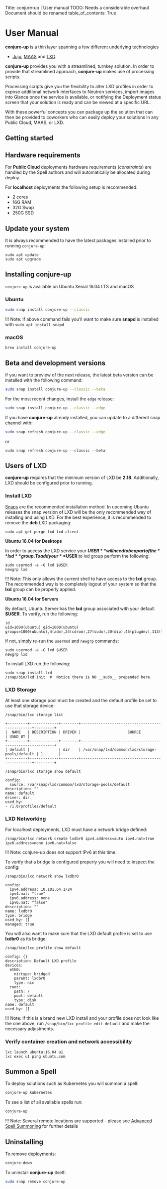 Title: conjure-up | User manual
TODO: Needs a considerable overhaul
      Document should be renamed
table_of_contents: True

# User Manual

**conjure-up** is a thin layer spanning a few different underlying technologies
- [Juju][juju], [MAAS][maas] and [LXD][lxd].

**conjure-up** provides you with a streamlined, turnkey solution. In order to
provide that streamlined approach, **conjure-up** makes use of processing
scripts.

Processing scripts give you the flexibility to alter LXD profiles in order to
expose additional network interfaces to Neutron services, import images into
Glance once the service is available, or notifying the Deployment status screen
that your solution is ready and can be viewed at a specific URL.

With these powerful concepts you can package up the solution that can then be
provided to coworkers who can easily deploy your solutions in any Public
Cloud, MAAS, or LXD.

## Getting started

## Hardware requirements

For **Public Cloud** deployments hardware requirements (*constraints*) are
handled by the Spell authors and will automatically be allocated during deploy.

For **localhost** deployments the following setup is recommended:

- 2 cores
- 16G RAM
- 32G Swap
- 250G SSD

## Update your system

It is always recommended to have the latest packages installed prior to running `conjure-up`:

```
sudo apt update
sudo apt upgrade
```

## Installing conjure-up

`conjure-up` is available on Ubuntu Xenial 16.04 LTS and macOS

### Ubuntu
```bash
sudo snap install conjure-up --classic
```
!!! Note:
    If above command fails you’ll want to make sure **snapd** is installed with
    `sudo apt install snapd`

### macOS
```
brew install conjure-up
```

## Beta and development versions

If you want to preview of the next release, the latest beta version can be
installed with the following command:

```bash
sudo snap install conjure-up --classic --beta
```

For the most recent changes, install the `edge` release:

```bash
sudo snap install conjure-up --classic --edge
```

If you have **conjure-up** already installed, you can update to a different
snap channel with:

```bash
sudo snap refresh conjure-up --classic --edge
```
or

```
sudo snap refresh conjure-up --classic --beta
```

## Users of LXD

**conjure-up** requires that the minimum version of LXD be **2.18**. Additionally,
LXD should be configured prior to running.

### Install LXD

[Snaps][snappy] are the recommended installation method. In upcoming Ubuntu
releases the snap version of LXD will be the only recommended way of installing
and using LXD. For the best experience, it is recommended to remove the **deb**
LXD packaging:

```
sudo apt-get purge lxd lxd-client
```

**Ubuntu 16.04 for Desktops**

In order to access the LXD service your **$USER** will need to be apart of the **lxd** group. To add your **$USER** to lxd group perform the following:


```
sudo usermod -a -G lxd $USER
newgrp lxd
```

!!! Note:
    This only allows the current shell to have access to the **lxd**
    group. The recommended way is to completely logout of your system so that the
    **lxd** group can be properly applied.

**Ubuntu 16.04 for Servers**

By default, Ubuntu Server has the **lxd** group associated with your default **$USER**. To verify, run the following:

```
id
uid=1000(ubuntu) gid=1000(ubuntu) groups=1000(ubuntu),4(adm),24(cdrom),27(sudo),30(dip),46(plugdev),113(lpadmin),128(sambashare),129(lxd)
```

If not, simply re-run the `usermod` and `newgrp` commands:

```
sudo usermod -a -G lxd $USER
newgrp lxd
```

To install LXD run the following:

```
sudo snap install lxd
/snap/bin/lxd init  #  Notice there is NO __sudo__ prepended here.
```

### LXD Storage

At least one storage pool must be created and the default profile be set to use that storage device:

```
/snap/bin/lxc storage list
```

```
+---------+-------------+--------+------------------------------------------------+---------+
|  NAME   | DESCRIPTION | DRIVER |                     SOURCE                     | USED BY |
+---------+-------------+--------+------------------------------------------------+---------+
| default |             | dir    | /var/snap/lxd/common/lxd/storage-pools/default | 1       |
+---------+-------------+--------+------------------------------------------------+---------+
```

```
/snap/bin/lxc storage show default
```

```
config:
  source: /var/snap/lxd/common/lxd/storage-pools/default
description: ""
name: default
driver: dir
used_by:
- /1.0/profiles/default
```

### LXD Networking

For localhost deployments, LXD must have a network bridge defined:

```
/snap/bin/lxc network create lxdbr0 ipv4.address=auto ipv4.nat=true ipv6.address=none ipv6.nat=false
```

!!! Note:
    conjure-up does not support IPv6 at this time.

To verify that a bridge is configured properly you will need to inspect the config:

```
/snap/bin/lxc network show lxdbr0
```

```
config:
  ipv4.address: 10.101.64.1/24
  ipv4.nat: "true"
  ipv6.address: none
  ipv6.nat: "false"
description: ""
name: lxdbr0
type: bridge
used_by: []
managed: true
```

You will also want to make sure that the LXD default profile is set to use **lxdbr0** as its bridge:

```
/snap/bin/lxc profile show default
```

```
config: {}
description: Default LXD profile
devices:
  eth0:
    nictype: bridged
    parent: lxdbr0
    type: nic
  root:
    path: /
    pool: default
    type: disk
name: default
used_by: []
```

!!! Note:
    If this is a brand new LXD install and your profile does not look like the
    one above, run `/snap/bin/lxc profile edit default` and make the necessary
    adjustments.

### Verify container creation and network accessibility

```
lxc launch ubuntu:16.04 u1
lxc exec u1 ping ubuntu.com
```


## Summon a Spell

To deploy solutions such as Kubernetes you will summon a spell:

```bash
conjure-up kubernetes
```

To see a list of all available spells run:

```bash
conjure-up
```

!!! Note:
    Several remote locations are supported - please see [Advanced Spell
    Summoning][advancedspells] for further details

## Uninstalling

To remove deployments:

```bash
conjure-down
```

To uninstall **conjure-up** itself:

```bash
sudo snap remove conjure-up
```

<!-- LINKS -->
[juju]: https://jujucharms.com
[maas]: https://maas.io/
[lxd]: https://linuxcontainers.org/lxd/
[trusty]: http://releases.ubuntu.com/14.04/
[xenial]: http://releases.ubuntu.com/16.04/
[snappy]: https://snapcraft.io/
[applist]: ./index.md#application-list
[advancedspells]: ./usage.md

<!-- IMAGES -->
